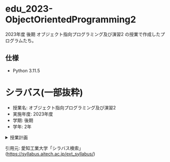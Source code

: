 # edu_2023-ObjectOrientedProgramming2
2023年度 後期 オブジェクト指向プログラミング及び演習2 の授業で作成したプログラムたち。

## 仕様
- Python 3.11.5


# シラバス(一部抜粋)
- 授業名: オブジェクト指向プログラミング及び演習2
- 実施年度: 2023年度
- 学期: 後期
- 学年: 2年


<details>
    <summary>授業計画</summary>

1. ガイダンス、開発環境の構築、Pythonプログラミングの基礎を理解する  
    予習：前科目で行ったJava言語について内容を復習しておく(２時間)、復習：講義内で示した演習課題を行う(１時間)
2. Pythonとそのライブラリを使ったプログラミングの基礎を理解する(1)  
    予習：インターネット等で該当部分を調べる(１時間)、復習：講義内で示した演習課題を行い講義内容の理解を深める(２時間)
3. Pythonとそのライブラリを使ったプログラミングの基礎を理解する(2)  
    予習：インターネット等で該当部分を調べる(１時間)、復習：講義内で示した演習課題を行い講義内容の理解を深める(２時間)
4. PythonとPyQt(PySide)モジュールを使ったGUIアプリケーション開発手法を理解する(1)  
    予習：前科目および第３回までの講義内容を復習する・インターネット等で該当部分を調べる(１時間)、復習：講義内で示した演習課題を行い講義内容の理解を深める(２時間)
5. PythonとPyQt(PySide)モジュールを使ったGUIアプリケーション開発手法を理解する(2)  
    予習：インターネット等で該当部分を調べる(１時間)、復習：講義内で示した演習課題を行い講義内容の理解を深める(２時間)
6. PythonとOpenCVライブラリを使った画像処理アプリケーション開発手法を理解する(1)  
    予習：インターネット等で該当部分を調べる(１時間)、復習：講義内で示した演習課題を行い講義内容の理解を深める(２時間)
7. PythonとOpenCVライブラリを使った画像処理アプリケーション開発手法を理解する(2)  
    予習：インターネット等で該当部分を調べる(１時間)、復習：講義内で示した演習課題を行い講義内容の理解を深める(２時間)
8. Pythonのflaskパッケージを利用したWebアプリケーションついて理解する(1)  
    予習：インターネット等で該当部分を調べる(１時間)、復習：講義内で示した演習課題を行い講義内容の理解を深める(２時間)
9. Pythonのflaskパッケージを利用したWebアプリケーションついて理解する(2)  
    予習：インターネット等で該当部分を調べる(１時間)、復習：講義内で示した演習課題を行い講義内容の理解を深める(２時間)
10. GitやGitHubでの複数人でのプログラミング手法について理解する  
    予習：インターネット等で該当部分を調べる(１時間)、復習：講義内で示した演習課題を行い講義内容の理解を深める(２時間)
11. GitHubを使ったオブジェクト指向プログラの分散開発について理解する  
    予習：インターネット等で該当部分を調べる(１時間)、復習：講義内で示した演習課題を行い講義内容の理解を深める(２時間)
12. 自由課題（１）：自由課題としてグループ毎にGUIアプリケーションの構想及びプログラム設計を行い、機能概要等を資料にまとめる  
    予習：既存のWebアプリケーションなどを調べ機能やデザインを整理しておく(１時間)、復習：仕様およびプログラムの見直しと修正を行う(２時間)
13. 自由課題（２）：自由課題としてグループ毎に仕様に従ってシステムの実装を行う  
    予習：これまで用いたライブラリの使用方法やそれらの仕組み等を確認しておく(１時間)、復習：仕様およびプログラムの見直しと修正を行う(2時間)
14. 自由課題（３）：自由課題としてグループ毎にアプリケーション仕様の発表とデモンストレーションの準備を行う  
    予習：細かな不具合をできる限り発見しておく (１時間)、復習：発表資料およびデモンストレーションを完成させる(2時間)
15. 自由課題の発表（４）：グループ毎にアプリケーションの仕様と使い方を発表する  
    予習：アプリケーションのデモができるように完成させておく(2時間)、復習：アプリケーション仕様書を完成させグループごとに提出する
</details>


引用元: 愛知工業大学「シラバス検索」(https://syllabus.aitech.ac.jp/ext_syllabus/)